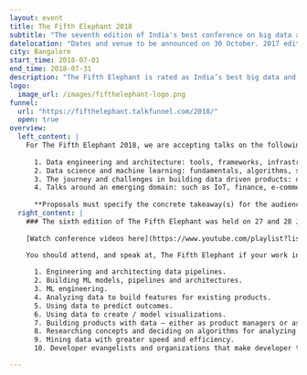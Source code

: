 ```yaml
---
layout: event
title: The Fifth Elephant 2018
subtitle: "The seventh edition of India's best conference on big data and machine learning."
datelocation: "Dates and venue to be announced on 30 October. 2017 edition was held on 27 and 28 July."
city: Bangalore
start_time: 2018-07-01
end_time: 2018-07-31
description: "The Fifth Elephant is rated as India’s best big data and machine learning conference. It is a conference for practitioners, by practitioners. In 2018, The Fifth Elephant will complete its seventh edition."
logo:
  image_url: /images/fifthelephant-logo.png
funnel:
  url: "https://fifthelephant.talkfunnel.com/2018/"
  open: true
overview:
  left_content: |
    For The Fifth Elephant 2018, we are accepting talks on the following topics:
    
      1. Data engineering and architecture: tools, frameworks, infrastructure, architecture, case studies and scaling. 
      2. Data science and machine learning: fundamentals, algorithms, streaming, tools, domain specific and data specific examples, case studies.
      3. The journey and challenges in building data driven products: design, data insights, visualisation, culture, security, governance and case studies.
      4. Talks around an emerging domain: such as IoT, finance, e-commerce, payments or data in government.
      
      **Proposals must specify the concrete takeaway(s) for the audience. We insist on actionable insights which will help practitioners in their work.** 
  right_content: |
    ### The sixth edition of The Fifth Elephant was held on 27 and 28 July 2017.
    
    [Watch conference videos here](https://www.youtube.com/playlist?list=PL279M8GbNseu0Zj1Rlmdw_EVcKo09paUW)
    
    You should attend, and speak at, The Fifth Elephant if your work involves:

      1. Engineering and architecting data pipelines.
      2. Building ML models, pipelines and architectures.
      3. ML engineering.
      4. Analyzing data to build features for existing products.
      5. Using data to predict outcomes.
      6. Using data to create / model visualizations.
      7. Building products with data – either as product managers or as decision scientists.
      8. Researching concepts and deciding on algorithms for analyzing datasets.
      9. Mining data with greater speed and efficiency.
      10. Developer evangelists and organizations that make developer tools and API for machine learning, full stack engineering, and data science.

---
```

